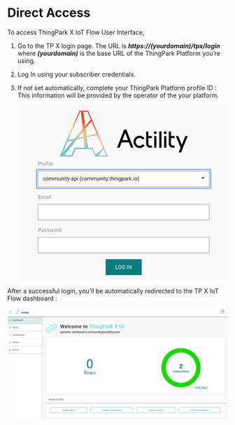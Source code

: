 # Direct Access

To access ThingPark X IoT Flow User Interface,

1.	Go to the TP X login page. The URL is ***https://(yourdomain)/tpx/login*** where ***(yourdomain)*** is the base URL of the ThingPark Platform you’re using.
      
2.	Log In using your subscriber credentials.

3.	If not set automatically, complete  your ThingPark Platform profile ID : This information will be provided by the operator of the your platform.

    ![directAcess](./images/directAcces.png)

After a successful login, you’ll be automatically redirected to the TP X IoT Flow dashboard : 

![welcome](./images/welcom.png)


